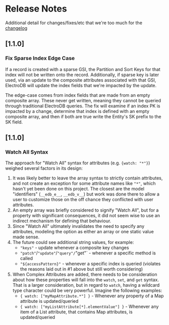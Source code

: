 # Release Notes
Additional detail for changes/fixes/etc that we're too much for the [changelog](./CHANGELOG.md)

## [1.1.0]
### Fix Sparse Index Edge Case
If a record is created with a sparse GSI, the Partition and Sort Keys for that index will not be written onto the record. Additionally, if sparse key is later used, via an update to the composite attributes associated with that GSI, ElectroDB will update the index fields that we're impacted by the update. 

The edge-case comes from index fields that are made from an empty composite array. These never get written, meaning they cannot be queried through traditional ElectroDB queries. The fix will examine if an index PK is impacted by a change, determine that index is defined with an empty composite array, and then if both are true write the Entity's SK prefix to the SK field. 

## [1.1.0]
### Watch All Syntax
The approach for "Watch All" syntax for attributes (e.g. `{watch: "*"}`) weighed several factors in its design:
1. It was likely better to leave the array syntax to strictly contain attributes, and not create an exception for some attribute names like `"*"`, which hasn't yet been done on this project. The closest are the model "identifiers" (`__edb_e__`, `__edb_v__`) but work was done there to allow a user to customize those on the off chance they conflicted with user attributes.
2. An empty array was briefly considered to signify "Watch All", but for a property with significant consequences, it did not seem wise to use an indirect mechanism for defining that behaviour.
3. Since "Watch All" ultimately invalidates the need to specify any attributes, modeling the option as either an array or one static value made sense.
4. The future could see additional string values, for example: 
    - `"keys"` - update whenever a composite key changes
    - `"patch"`/`"update"`/`"query"/`"get"` - whenever a specific method is called
    - `"${accessPattern}"` - whenever a specific index is queried (violates the reasons laid out in #1 above but still worth considering)
5. When Complex Attributes are added, there needs to be consideration about how these properties will fall into the `watch`, `set`, and `get` syntax. That is a larger consideration, but in regard to `watch`, having a wildcard type character could be very powerful. Imagine the following examples:
    - `{ watch: ["myMapAttribute.*"] }` - Whenever any property of a Map attribute is updated/queried
    - `{ watch: ["myListAttribute[*].elementValue"] }` - Whenever any item of a List attribute, that contains Map attributes, is updated/queried